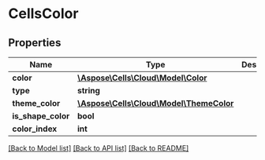 # CellsColor

## Properties
Name | Type | Description | Notes
------------ | ------------- | ------------- | -------------
**color** | [**\Aspose\Cells\Cloud\Model\Color**](Color.md) |  | [optional] 
**type** | **string** |  | [optional] 
**theme_color** | [**\Aspose\Cells\Cloud\Model\ThemeColor**](ThemeColor.md) |  | [optional] 
**is_shape_color** | **bool** |  | [optional] 
**color_index** | **int** |  | [optional] 

[[Back to Model list]](../README.md#documentation-for-models) [[Back to API list]](../README.md#documentation-for-api-endpoints) [[Back to README]](../README.md)


